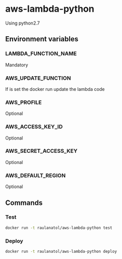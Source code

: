 # aws-lambda-python

Using python2.7

## Environment variables

### LAMBDA_FUNCTION_NAME

Mandatory

### AWS_UPDATE_FUNCTION

If is set the docker run update the lambda code

### AWS_PROFILE

Optional

### AWS_ACCESS_KEY_ID

Optional

### AWS_SECRET_ACCESS_KEY

Optional

### AWS_DEFAULT_REGION

Optional


## Commands

### Test
```bash
docker run -t raulanatol/aws-lambda-python test
```

### Deploy
```bash
docker run -t raulanatol/aws-lambda-python deploy
```
